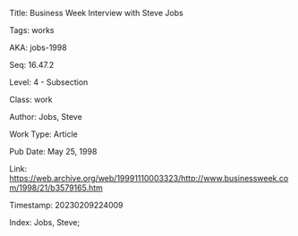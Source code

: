 Title:  Business Week Interview with Steve Jobs

Tags:   works

AKA:    jobs-1998

Seq:    16.47.2

Level:  4 - Subsection

Class:  work

Author: Jobs, Steve

Work Type: Article

Pub Date: May 25, 1998

Link:   https://web.archive.org/web/19991110003323/http://www.businessweek.com/1998/21/b3579165.htm

Timestamp: 20230209224009

Index:  Jobs, Steve; 
